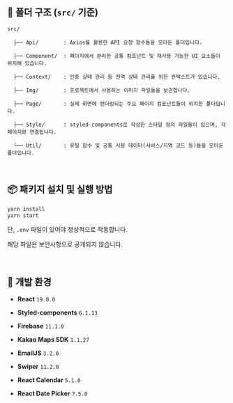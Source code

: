 ## 📁 폴더 구조 (`src/` 기준)

```
src/

  ├── Api/        : Axios를 활용한 API 요청 함수들을 모아둔 폴더입니다.
  
  ├── Component/  : 페이지에서 분리한 공통 컴포넌트 및 재사용 가능한 UI 요소들이 위치해 있습니다.
  
  ├── Context/    : 인증 상태 관리 등 전역 상태 관리를 위한 컨텍스트가 있습니다.
  
  ├── Img/        : 프로젝트에서 사용하는 이미지 파일들을 보관합니다.
  
  ├── Page/       : 실제 화면에 렌더링되는 주요 페이지 컴포넌트들이 위치한 폴더입니다.
  
  ├── Style/      : styled-components로 작성한 스타일 정의 파일들이 있으며, 각 페이지와 연결됩니다.
  
  └── Util/       : 유틸 함수 및 공통 사용 데이터(서비스/지역 코드 등)들을 모아둔 폴더입니다.
```

<br/>

## 📦 패키지 설치 및 실행 방법

```bash
yarn install
yarn start
```

단, `.env` 파일이 있어야 정상적으로 작동합니다.

해당 파일은 보안사항으로 공개되지 않습니다.

<br/>

## 🧱 개발 환경

- **React** `19.0.0`

- **Styled-components** `6.1.13`

- **Firebase** `11.1.0`

- **Kakao Maps SDK** `1.1.27`

- **EmailJS** `3.2.0`  

- **Swiper** `11.2.0`  

- **React Calendar** `5.1.0`  

- **React Date Picker** `7.5.0`